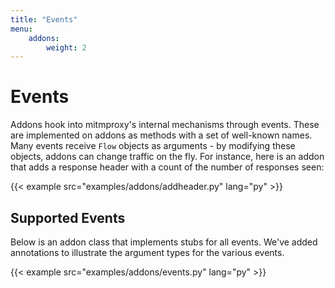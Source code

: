 ```yaml
---
title: "Events"
menu:
    addons:
        weight: 2
---
```


# Events

Addons hook into mitmproxy's internal mechanisms through events. These are
implemented on addons as methods with a set of well-known names. Many events
receive `Flow` objects as arguments - by modifying these objects, addons can
change traffic on the fly. For instance, here is an addon that adds a response
header with a count of the number of responses seen:

{{< example src="examples/addons/addheader.py" lang="py" >}}


## Supported Events

Below is an addon class that implements stubs for all events. We've added
annotations to illustrate the argument types for the various events.

{{< example src="examples/addons/events.py" lang="py" >}}
